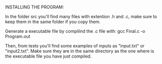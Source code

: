 INSTALLING THE PROGRAM:

In the folder src you'll find many files with extention .h and .c, make sure to keep them in the same folder if you copy them.

Generate a executable file by compilind the .c file with:
 gcc Final.c -o Program.out

Then, from tests you'll find some examples of inputs as "input.txt" or "input2.txt". Make sure they are in the same directory as the one where is the executable file you have just compiled.
